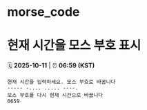 # morse_code
# 현재 시간을 모스 부호 표시
<!-- MORSE_TIME_START -->
🗓️ **2025-10-11** | ⏰ **06:59 (KST)**

```
현재 시간을 입력하세요. 모스 부호로 바꿉니다
----- -.... ..... ----.
모스 부호를 다시 현재 시간으로 바꿉니다
0659
```
<!-- MORSE_TIME_END -->
